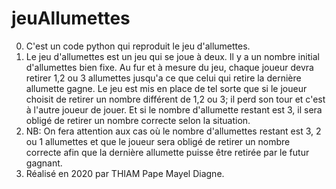 # jeuAllumettes
0. C'est un code python qui reproduit le jeu d'allumettes.
1. Le jeu d'allumettes est un jeu qui se joue à deux. Il y a un nombre initial d'allumettes bien fixe.
Au fur et à mesure du jeu, chaque joueur devra retirer 1,2 ou 3 allumettes jusqu'a ce que celui qui retire
la dernière allumette gagne. Le jeu est mis en place de tel sorte que si le joueur choisit de retirer un nombre
différent de 1,2 ou 3; il perd son tour et c'est à l'autre joueur de jouer. Et si le nombre d'allumette restant est 3,
il sera obligé de retirer un nombre correcte selon la situation.
3. NB: On fera attention aux cas où le nombre d'allumettes restant est 3, 2 ou 1 allumettes et que le joueur sera obligé de retirer un nombre correcte
afin que la dernière allumette puisse être retirée par le futur gagnant.
4. Réalisé en 2020 par THIAM Pape Mayel Diagne.
